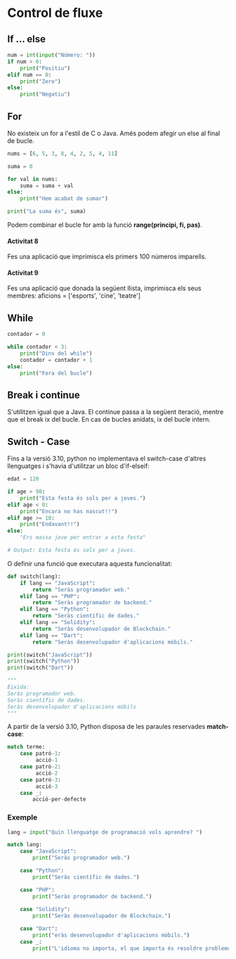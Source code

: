 # Control de fluxe

## If ... else

~~~py
num = int(input("Número: "))
if num > 0:
    print("Positiu")
elif num == 0:
    print("Zero")
else:
    print("Negatiu")
~~~

## For

No existeix un for a l'estil de C o Java. Amés podem afegir un else al final de bucle.

~~~py
nums = [6, 5, 3, 8, 4, 2, 5, 4, 11]

suma = 0

for val in nums:
	suma = suma + val
else:
    print("Hem acabat de sumar")

print("La suma és", suma)
~~~

Podem combinar el bucle for amb la funció **range(principi, fi, pas)**. 

#### Activitat 8

Fes una aplicació que imprimisca els primers 100 números imparells.

#### Activitat 9

Fes una aplicació que donada la següent llista, imprimisca els seus membres: aficions = ['esports', 'cine', 'teatre']

## While

~~~py
contador = 0

while contador < 3:
    print("Dins del while")
    contador = contador + 1
else:
    print("Fora del bucle")
~~~

## Break i continue

S'utilitzen igual que a Java. El continue passa a la següent iteració, mentre que el break ix del bucle. En cas de bucles anidats, ix del bucle intern.

## Switch - Case

Fins a la versió 3.10, python no implementava el switch-case d'altres llenguatges i s'havia d'utilitzar un bloc d'if-elseif:

~~~py
edat = 120

if age > 90:
    print("Esta festa és sols per a joves.")
elif age < 0:
    print("Encara no has nascut!!")
elif age >= 18:
    print("Endavant!!")
else: 
    "Ers massa jove per entrar a esta festa"

# Output: Esta festa és sols per a joves.
~~~

O definir una funció que executara aquesta funcionalitat:

```py
def switch(lang):
    if lang == "JavaScript":
        return "Seràs programador web."
    elif lang == "PHP":
        return "Seràs programador de backend."
    elif lang == "Python":
        return "Seràs científic de dades."
    elif lang == "Solidity":
        return "Seràs desenvolupador de Blockchain."
    elif lang == "Dart":
        return "Seràs desenvolupador d'aplicacions mòbils."

print(switch("JavaScript"))   
print(switch("Python"))   
print(switch("Dart"))  

"""
Eixida: 
Seràs programador web.
Seràs científic de dades.
Seràs desenvolupador d'aplicacions mòbils
"""
```

A partir de la versió 3.10, Python disposa de les paraules reservades **match-case**:

```py
match terme:
    case patró-1:
         acció-1
    case patró-2:
         acció-2
    case patró-3:
         acció-3
    case _:
        acció-per-defecte
```

### Exemple

```py
lang = input("Quin llenguatge de programació vols aprendre? ")

match lang:
    case "JavaScript":
        print("Seràs programador web.")

    case "Python":
        print("Seràs científic de dades.")

    case "PHP":
        print("Seràs programador de backend.")
    
    case "Solidity":
        print("Seràs desenvolupador de Blockchain.")

    case "Dart":
        print("eràs desenvolupador d'aplicacions mòbils.")
    case _:
        print("L'idioma no importa, el que importa és resoldre problemes.")
```